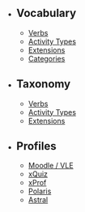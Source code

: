 - ## Vocabulary
    - [Verbs](/profiles/xapi/vocab/verbs)
    - [Activity Types](/profiles/xapi/vocab/activities)
    - [Extensions](/profiles/xapi/vocab/extensions)
    - [Categories](/profiles/xapi/vocab/categories)

- ## Taxonomy
    - [Verbs](/profiles/xapi/taxonomy/verbs)
    - [Activity Types](/profiles/xapi/taxonomy/activities)
    - [Extensions](/profiles/xapi/taxonomy/extensions)

- ## Profiles
    - [Moodle / VLE](/profiles/moodle)
    - [xQuiz](/profiles/xquiz)
    - [xProf](/profiles/xprof)
    - [Polaris](/profiles/polaris)
    - [Astral](/profiles/astral)

